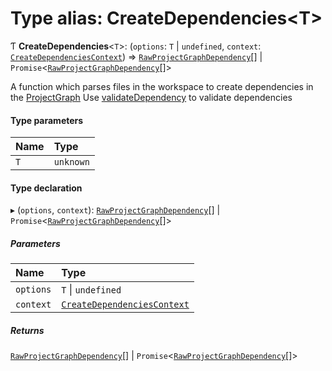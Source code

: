 # Type alias: CreateDependencies\<T\>

Ƭ **CreateDependencies**\<`T`\>: (`options`: `T` \| `undefined`, `context`: [`CreateDependenciesContext`](/reference/core-api/devkit/documents/CreateDependenciesContext)) => [`RawProjectGraphDependency`](/reference/core-api/devkit/documents/RawProjectGraphDependency)[] \| `Promise`\<[`RawProjectGraphDependency`](/reference/core-api/devkit/documents/RawProjectGraphDependency)[]\>

A function which parses files in the workspace to create dependencies in the [ProjectGraph](/reference/core-api/devkit/documents/ProjectGraph)
Use [validateDependency](/reference/core-api/devkit/documents/validateDependency) to validate dependencies

#### Type parameters

| Name | Type      |
| :--- | :-------- |
| `T`  | `unknown` |

#### Type declaration

▸ (`options`, `context`): [`RawProjectGraphDependency`](/reference/core-api/devkit/documents/RawProjectGraphDependency)[] \| `Promise`\<[`RawProjectGraphDependency`](/reference/core-api/devkit/documents/RawProjectGraphDependency)[]\>

##### Parameters

| Name      | Type                                                                                          |
| :-------- | :-------------------------------------------------------------------------------------------- |
| `options` | `T` \| `undefined`                                                                            |
| `context` | [`CreateDependenciesContext`](/reference/core-api/devkit/documents/CreateDependenciesContext) |

##### Returns

[`RawProjectGraphDependency`](/reference/core-api/devkit/documents/RawProjectGraphDependency)[] \| `Promise`\<[`RawProjectGraphDependency`](/reference/core-api/devkit/documents/RawProjectGraphDependency)[]\>
